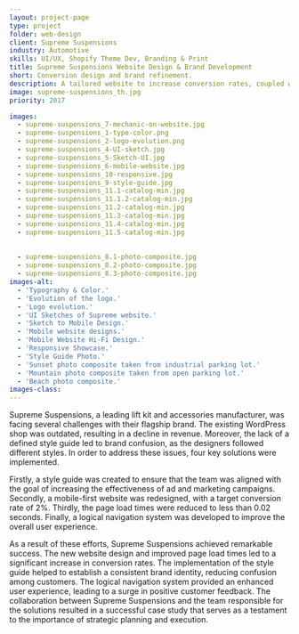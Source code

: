 ```yaml
---
layout: project-page
type: project
folder: web-design
client: Supreme Suspensions
industry: Automotive
skills: UI/UX, Shopify Theme Dev, Branding & Print
title: Supreme Suspensions Website Design & Brand Development
short: Conversion design and brand refinement.
description: A tailored website to increase conversion rates, coupled with the fine-tuning of an aftermarket lift kit brand.
image: supreme-suspensions_th.jpg
priority: 2017

images: 
  - supreme-suspensions_7-mechanic-on-website.jpg
  - supreme-suspensions_1-type-color.png
  - supreme-suspensions_2-logo-evolution.png
  - supreme-suspensions_4-UI-sketch.jpg
  - supreme-suspensions_5-Sketch-UI.jpg
  - supreme-suspensions_6-mobile-website.jpg
  - supreme-suspensions_10-responsive.jpg
  - supreme-suspensions_9-style-guide.jpg
  - supreme-suspensions_11.1-catalog-min.jpg
  - supreme-suspensions_11.1.2-catalog-min.jpg
  - supreme-suspensions_11.2-catalog-min.jpg
  - supreme-suspensions_11.3-catalog-min.jpg
  - supreme-suspensions_11.4-catalog-min.jpg
  - supreme-suspensions_11.5-catalog-min.jpg
  
  
  - supreme-suspensions_8.1-photo-composite.jpg
  - supreme-suspensions_8.2-photo-composite.jpg
  - supreme-suspensions_8.3-photo-composite.jpg
images-alt:
  - 'Typography & Color.'
  - 'Evolution of the logo.'
  - 'Logo evolution.'
  - 'UI Sketches of Supreme website.'
  - 'Sketch to Mobile Design.'
  - 'Mobile website designs.'
  - 'Mobile Website Hi-Fi Design.'
  - 'Responsive Showcase.'
  - 'Style Guide Photo.'
  - 'Sunset photo composite taken from industrial parking lot.'
  - 'Mountain photo composite taken from open parking lot.'
  - 'Beach photo composite.'
images-class:
---
```


Supreme Suspensions, a leading lift kit and accessories manufacturer, was facing several challenges with their flagship brand. The existing WordPress shop was outdated, resulting in a decline in revenue. Moreover, the lack of a defined style guide led to brand confusion, as the designers followed different styles. In order to address these issues, four key solutions were implemented.

Firstly, a style guide was created to ensure that the team was aligned with the goal of increasing the effectiveness of ad and marketing campaigns. Secondly, a mobile-first website was redesigned, with a target conversion rate of 2%. Thirdly, the page load times were reduced to less than 0.02 seconds. Finally, a logical navigation system was developed to improve the overall user experience.

As a result of these efforts, Supreme Suspensions achieved remarkable success. The new website design and improved page load times led to a significant increase in conversion rates. The implementation of the style guide helped to establish a consistent brand identity, reducing confusion among customers. The logical navigation system provided an enhanced user experience, leading to a surge in positive customer feedback. The collaboration between Supreme Suspensions and the team responsible for the solutions resulted in a successful case study that serves as a testament to the importance of strategic planning and execution.